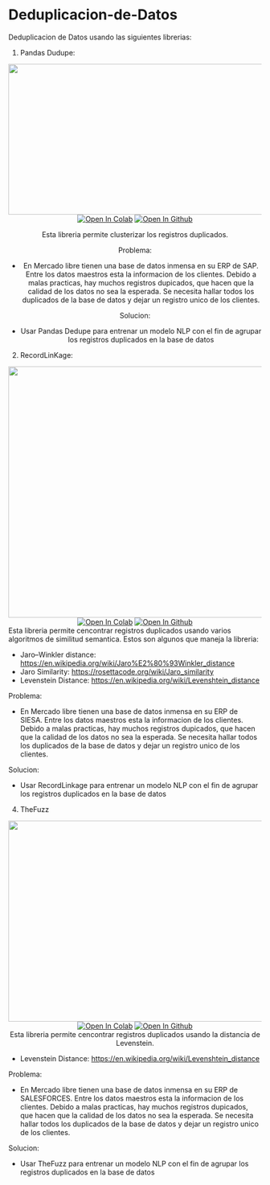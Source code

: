 # Deduplicacion-de-Datos
Deduplicacion de Datos usando las siguientes librerias:

1. Pandas Dudupe:
<div align="center">
  <a href="https://github.com/1treu1/Deduplicacion-de-Datos/tree/main/Pandas%20Dedupe" target="_blank">
    <img width="1024", src="https://encrypted-tbn0.gstatic.com/images?q=tbn:ANd9GcRRaJ10QzX3jvXcKYwaIQAB1zH6Y7TRqVjipg&usqp=CAU" width="100" height="300"></a>


<br>
  <a href="https://colab.research.google.com/drive/1j-O68NXJtt1TJ_LRJXpI9AMp4iyOvkRn?usp=sharing"><img src="https://colab.research.google.com/assets/colab-badge.svg" alt="Open In Colab"></a>
  <a href="https://github.com/1treu1/Deduplicacion-de-Datos/tree/main/Pandas%20Dedupe"><img src="https://img.shields.io/badge/github-Open In Github-brightgreen.svg" alt="Open In Github"></a>
</br>

Esta libreria permite clusterizar los registros duplicados.

Problema:
- En Mercado libre tienen una base de datos inmensa en su ERP de SAP. Entre los datos maestros esta la informacion de los clientes. Debido a malas practicas, hay muchos registros dupicados, que hacen que la calidad de los datos no sea la esperada. 
Se necesita hallar todos los duplicados de la base de datos y dejar un registro unico de los clientes.

Solucion:
- Usar Pandas Dedupe para entrenar un modelo NLP con el fin de agrupar los registros duplicados en la base de datos
</div>

2. RecordLinKage:
<div align="center">
  <a href="https://github.com/1treu1/Deduplicacion-de-Datos/tree/main/RecordLinKage" target="_blank">
    <img width="1024", src="https://recordlinkage.readthedocs.io/en/latest/_images/indexing_basic.png" width="500" height="500"></a>


<br>
  <a href="https://colab.research.google.com/drive/1t6wKMkjDRyG1NvLqMpvxuZdwLfO3nUua?usp=sharing"><img src="https://colab.research.google.com/assets/colab-badge.svg" alt="Open In Colab"></a>
  <a href="https://github.com/1treu1/Deduplicacion-de-Datos/tree/main/RecordLinKage"><img src="https://img.shields.io/badge/github-Open In Github-brightgreen.svg" alt="Open In Github"></a>
</br>
</div>
Esta libreria permite cencontrar registros duplicados usando varios algoritmos de similitud semantica. Estos son algunos que maneja la libreria:

* Jaro–Winkler distance: https://en.wikipedia.org/wiki/Jaro%E2%80%93Winkler_distance 
* Jaro Similarity: https://rosettacode.org/wiki/Jaro_similarity
* Levenstein Distance: https://en.wikipedia.org/wiki/Levenshtein_distance

Problema:
- En Mercado libre tienen una base de datos inmensa en su ERP de SIESA. Entre los datos maestros esta la informacion de los clientes. Debido a malas practicas, hay muchos registros dupicados, que hacen que la calidad de los datos no sea la esperada. 
Se necesita hallar todos los duplicados de la base de datos y dejar un registro unico de los clientes.

Solucion:
- Usar RecordLinkage para entrenar un modelo NLP con el fin de agrupar los registros duplicados en la base de datos

4. TheFuzz
<div align="center">


  <a href="https://github.com/1treu1/Deduplicacion-de-Datos/tree/main/TheFuzz" target="_blank">
    <img width="1024", src="https://m.media-amazon.com/images/S/pv-target-images/39981144ca9d92fcfa857223ea889663d35999d5fae146d42f658cf7c49f025a.jpg" width="800" height="400"></a>


<br>
  <a href="https://colab.research.google.com/drive/1LMZnbyKUBBGIzB7fPmd2dhI6KNpJ_MHO?usp=sharing"><img src="https://colab.research.google.com/assets/colab-badge.svg" alt="Open In Colab"></a>
  <a href="https://github.com/1treu1/Deduplicacion-de-Datos/tree/main/TheFuzz"><img src="https://img.shields.io/badge/github-Open In Github-brightgreen.svg" alt="Open In Github"></a>
</br>
Esta libreria permite cencontrar registros duplicados usando la distancia de Levenstein. 
</div>


* Levenstein Distance: https://en.wikipedia.org/wiki/Levenshtein_distance

Problema:
- En Mercado libre tienen una base de datos inmensa en su ERP de SALESFORCES. Entre los datos maestros esta la informacion de los clientes. Debido a malas practicas, hay muchos registros dupicados, que hacen que la calidad de los datos no sea la esperada. 
Se necesita hallar todos los duplicados de la base de datos y dejar un registro unico de los clientes.

Solucion:
- Usar TheFuzz para entrenar un modelo NLP con el fin de agrupar los registros duplicados en la base de datos
